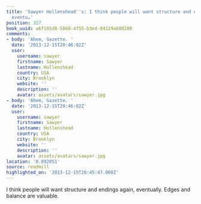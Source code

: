 ```yaml
---
title: 'Sawyer Hollenshead''s: I think people will want structure and endings again,
  eventu…'
position: 327
book_uuid: a6f185d8-5868-4f55-b3ed-84129a680280
comments:
- body: 'Ahem, Gazette. '
  date: '2013-12-15T20:46:02Z'
  user:
    username: sawyer
    firstname: Sawyer
    lastname: Hollenshead
    country: USA
    city: Brooklyn
    website: ''
    description: ''
    avatar: assets/avatars/sawyer.jpg
- body: 'Ahem, Gazette. '
  date: '2013-12-15T20:46:02Z'
  user:
    username: sawyer
    firstname: Sawyer
    lastname: Hollenshead
    country: USA
    city: Brooklyn
    website: ''
    description: ''
    avatar: assets/avatars/sawyer.jpg
location: '0.892051'
source: readmill
highlighted_on: '2013-12-15T20:45:47.000Z'
---
```


I think people will want structure and endings again, eventually. Edges and balance are valuable.